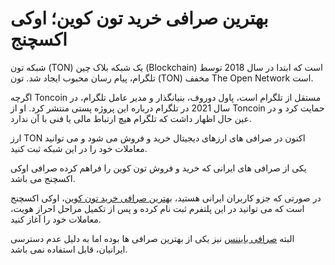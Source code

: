 
# بهترین صرافی خرید تون کوین؛ اوکی اکسچنج

  

شبکه تون (TON) یک شبکه بلاک چین (Blockchain) است که ابتدا در سال 2018 توسط تلگرام، پیام رسان محبوب ایجاد شد. تون (TON) مخفف The Open Network است.

اگرچه Toncoin مستقل از تلگرام است، پاول دوروف، بنیانگذار و مدیر عامل تلگرام، در سال 2021 در تلگرام درباره این پروژه پستی منتشر کرد. او از Toncoin حمایت کرد و در عین حال اظهار داشت که تلگرام هیچ ارتباط مالی یا فنی با آن ندارد.

ارز TON اکنون در صرافی های ارزهای دیجیتال خرید و فروش می شود و می توانید معاملات خود را در این شبکه ثبت کنید.

یکی از صرافی های ایرانی که خرید و فروش تون کوین را فراهم کرده صرافی اوکی اکسچنج می باشد.

در صورتی که جزو کاربران ایرانی هستید، [بهترین صرافی خرید تون کوین](https://ok-ex.io/buy-and-sell/TON/)، اوکی اکسچنج است که می توانید در این پلتفرم ثبت نام کرده و پس از تکمیل مراحل احراز هویت، معاملات خود را آغاز کنید.

البته [صرافی بایننس](https://www.binance.com/en-GB) نیز یکی از بهترین صرافی ها بوده اما به دلیل عدم دسترسی ایرانیان، قابل استفاده نمی باشد.
